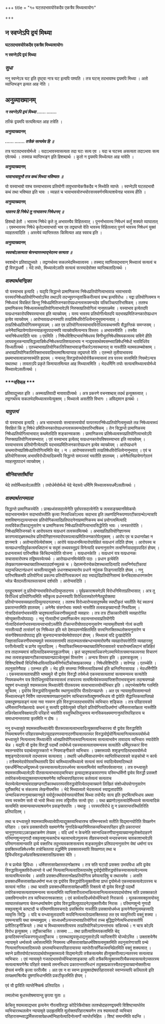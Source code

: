 +++
title = "१० घटतदभावयोरेकदैव एकत्रैव मिथ्यत्वायोगः"

+++


## न स्वप्नेऽपि द्वयं मिथ्या

**घटतदभावयोरेकदैव एकत्रैव मिथ्यत्वायोगः**

**न स्वप्नेऽपि द्वयं मिथ्या**

### ***सुधा***

ननु स्वप्नेऽत्र घट इति दृष्ट्वा नात्र घट इत्यपि पश्यति । तत्र घटस् तदभावश्च द्वयमपि मिथ्या । अतो व्याप्तिभङ्ग इत्यत आह नेति ।

## **अनुव्याख्यानम्**

***न स्वप्नेऽपि द्वयं मिथ्या ...... .......***

तत्किं द्वयमपि सत्यमित्यत आह तत्रेति ।

**अनुव्याख्यानम्**

***...... ....... तत्रैकं सत्यमेव हि ॥***

तत्र घटतदभावयोर्मध्ये । यदाऽभावस्यासत्यता तदा घटः सत्य एव । यदा च घटस्य असत्यता तदाऽभावः सत्य एवेत्यर्थः । तस्मान्न व्याप्तिभङ्ग इति हिशब्दार्थः । कुतो न द्वयमपि मिथ्येत्यत आह भावेति ।

**अनुव्याख्यानम्**

***भावाभावावुभौ तत्र कथं मिथ्या भविष्यतः ॥***

यो यस्याभावो यश्च यस्याभावस्य प्रतियोगी तावुभावप्येकत्रैकदैव न मिथ्येति व्याप्तेः । स्वप्नेऽपि घटतदभावौ कथं तथा भविष्यत इति भावः । व्याहतं च भावाभावयोरुभयोरसत्त्ववर्णनमित्याशयेनाह भावस्य हीति ।

**अनुव्याख्यानम्**

***भावस्य हि निषेधे तु नाभावस्य निषेधनम् ॥***

हिशब्दो हेतौ । भावस्य निषेधे कृते तु अभावस्यैव विहितत्वात् । पुनर्नाभावस्य निषेधनं कर्तुं शक्यते व्याघातात् । एवमभावस्य निषेधे कृतेऽभावाभावो भाव एव तद्व्याप्तो वेति भावस्य विहितत्वात् पुनर्न भावस्य निषेधनं युक्तं व्याहतत्वादिति । अस्त्वेवं व्याप्तिस्ततः किमित्यत आह स्ववच इति ।

**अनुव्याख्यानम्**

***स्ववचोऽसत्यता चेत्स्यात्तस्माद्भेदस्य सत्यता ॥***

स्वशब्देन प्रतिवाद्युच्यते । तद्वागर्थस्य सकलभेदमिथ्यात्वस्य । तस्माद् व्याप्तिसद्भावान् मिथ्यात्वं सत्यत्वं च द्वौ विरुद्धधर्मौ । भेदे तयोः, मिथ्यात्वेऽसति सत्यत्वं सत्स्यादेवोक्त व्याप्तिबलादित्यर्थः ।

### ***वाक्यार्थचन्द्रिका***

यो यस्याभाव इत्यादि । यद्यपि सिद्धान्ते प्रामाणिकस्य निषेधप्रतियोगित्वाभावान्न भावाभावयोः परस्परनिषेधप्रतियोगिभावोऽस्ति तथाऽपि तदभ्युपगन्तृतार्किकरीत्यायं ग्रन्थ इत्यविरोधः । यद्वा प्रतियोगित्वमत्र न निषेध्यत्वं विवक्षितं किन्तु निषेधप्रमितिजनकारोपप्रधानत्वरूपमन्यदेव यत्किञ्चित्पारिभाषिकम् । ततश्च प्रामाणिकस्य निषेध्यत्वरूपप्रतियोगित्वाभावेऽपि निरुक्तप्रतियोगित्वं नानुपपन्नमेव । यस्याभाव इत्येतदपि यत्प्रधानकारोपविषयस्याभाव इति व्याख्येयम् । यस्य भावस्य प्रतियोगीत्येतदपि यदभावप्रमितिजनकारोपप्रधान इत्येव व्याख्येयम् । आरोप्यवत्प्रधानस्यापि तत्प्रतिषेधविरोधित्वेनानुभूयमानत्वात् । तत्प्रतिषेधप्रतियोगित्वमप्युपपन्नम् । अत एव प्रतियोगित्वस्याभावविरोधित्वकथनमपि सैद्धान्तिकं समन्जसम् । अनेनैवाभिप्रायेणाग्रेतनव्याहत्युपपादनमपि व्याख्येयमित्यन्यत्र विस्तरः ॥ अभावस्यैवेति । तस्यैव भावनिषेधत्वादिति भावः ॥ एवमिति । निषेधविशिष्टभावनिषेधस्य विणीभूतनिषेधविषयकत्वस्य सविणे हीति लाघवमूलकन्यायसिद्धत्वान्निषेधनिषेधरूपातिशयलाभाय न नञ्द्वयसार्थक्यसम्भवान्निषेधनिषेधो भावविधिरेव सिध्यतीत्यर्थः । एतच्चाभावप्रतियोगिकातिरिक्ताभावाङ्गीकारेऽनवस्थानात् स नास्तीति मतमवलम्ब्योक्तम् । अभावप्रतियोगिकातिरिक्ताभाववादिमतमाश्रित्याप्याह तद्व्याप्तो वेति । एतन्मते तृतीयाभावस्य प्रथमाभावत्वान्नानवस्थेति हृदयम् । नन्वस्तु विरुद्धयोरर्थयोर्यत्रैकस्यासत्त्वं तत्र परस्य सत्त्वमिति नियमोऽन्यत्र यथातथा । तावताऽपि प्रकृते किमायातमित्यत आह मिथ्यात्वमिति । भेदधर्मिणि तयोः सत्यत्वमिथ्यात्वयोर्मध्ये मिथ्यात्वेऽसतीत्यर्थः ।

### ***परिमल ***

प्रतिवाद्युच्यत इति । अस्मत्प्रतिवादी मायावादीत्यर्थः । अत्र प्रकरणे वचनशब्दस् तदर्थ इत्युक्तत्वात् । तद्वागर्थस्य सकलभेदमिथ्यात्वस्येत्युक्तम् । मिथ्यात्वे असतीति विभागः । अविद्यमान इत्यर्थः ।

### ***यादुपत्यं***

यो यस्याभाव इत्यादि । अत्र भावाभावयोः सत्त्वासत्त्वयोर्वा यत्परस्परनिषेधप्रतियोगित्वमुच्यते तन्न निषेध्यत्वरूपं विवक्षितं किं तु निषेधे प्रमितिजनकारोपप्रधानत्वरूपमन्यदेवपारिभाषिकम् । तेन सिद्धान्ते प्रामाणिकस्य निषेधप्रतियोगित्वाभावात् कथमेतदिति शङ्कानवकाशः । प्रामाणिकस्य प्रतिषेध्यत्वरूपप्रतियोगित्वाभावेऽपि निरुक्तप्रतियोगित्वसम्भवात् । एवं यस्याभाव इत्येतद् यत्प्रधानकारोपविषयस्याभाव इति व्याख्येयम् । यस्याभावस्य प्रतियोगीत्येतदपि यदभावप्रमितिजनकारोपप्रधान इत्येव व्याख्येयम् । आरोपप्रधाने कथमारोप्यप्रतिषेधप्रतियोगित्वमिति चेत् । न । आरोप्यवत्तस्यापि तत्प्रतिषेधविरोधित्वेनानुभवात् । एवं च प्रतियोगिसत्त्वम् अभावविरोधीत्यादिकमपि सिद्धान्ते समञ्जसं भवतीति ज्ञातव्यम् । अनेनैवाभिप्रायेणागे्रतनं व्याहत्युपपादनं व्याख्येयम् ।

### ***श्रीनिवासतीर्थीया***

भेदे तयोर्मिथ्यात्वेऽसतीति । तयोर्धर्मयोर्मध्ये भेदे भेदरूपे धर्मिणि मिथ्यात्वरूपधर्मेऽसतीत्यर्थः ।

### ***वाक्यार्थरत्नमाला***

सिद्धान्ते प्रामाणिकस्येति । प्राक्प्रध्वंससदात्वेनेति पूर्वापरसदात्वेनेति च तत्वसङ्ख्यानविवेकयोः सदाभावनामकेन सदाभावोस्तीति कृत्वा निरवधिकोऽभावः सदाभाव इति लक्षणदिनिरूपणपरटीकाग्रन्थेऽन्यत्रापि शशविषाणाद्यत्यन्ताभाव प्रतियोगिकत्वादिप्रतिपादनेनाप्रामाणिकस्य कथं प्रयोगत्वमित्यादि तत्वविवेकटीकाद्यनुसारेण च प्रामाणिकस्य निषेधप्रतियोगित्वाभावसिद्धेरिति भावः । जनकारोपेति । निषेधप्रमितिजनको य आरोपस्तत्र यत्प्रधानं तत्वरूपमित्यर्थः । अभावप्रतिप्रतियोगिज्ञानस्य कारणत्वाद्भ्रमस्थलेच प्रतियोगिज्ञानस्यारोपरूपत्वात्प्रमितिजनकारोपेत्युक्तम् । आरोप एव च प्रधानापेक्षा न ज्ञानमात्रे । अतोप्यारोपेत्येवोक्तम् । आरोपे यत्प्रधानमित्यारोपापेक्षितं यत्प्रधानं तदिति ज्ञेयम् । आरोपस्य च सत्यप्रधानादिपूर्वकत्वमधिष्टानं च सदृशं तथ्यवस्तुद्वयं विनेत्यादि वचनानुसारेण तत्वनिर्णयादावुपपादितं ज्ञेयम् । प्रधानत्वरूपं पारिभाषिकं किंचिदन्यदेवेति योजना । यत्प्रधानकेति । यत्प्रधानं यत्र यत्प्रधानकः सचासावारोपश्च तद्विषयस्येत्यर्थः । आरोपप्रधानमित्येवेति पाठः । प्रधान इत्येवेति लेखकागतमन्यथाख्यातिस्थपाठदर्शनमूलकं च । देहात्मनोरप्येकदेशस्थत्वादित्यादि तत्वनिर्णयटीकायां यद्यप्यधिष्टानंप्रधानं चास्तीत्याद्युक्तेः प्रधानशब्दस्यारोप प्रधाने नपुंसक लिङ्गत्वादिति ज्ञेयम् । ननु पारिभाषिकमपि प्रतियोगित्वं प्रकल्प्य प्रतियोगित्वकल्पनं तदा स्याद्यदिप्रतियोगिसाम्यं केनचिदसाधारणरूपेण भवेन्न चैतदस्तीत्यतस्तत्साम्यं दर्शयति । आरोप्यवदिति ।

एतद्रूपाश्रयणं तु प्रतियोग्यभावविरोधादिव्युप्तादनाय । पूर्वप्रकाराश्रयणेऽपि विरोधनिमित्ताप्रतिभासात् । अत्र तु विरोधित्वं प्रतियोगित्वमिति स्वीकृत्य प्रधानस्यापि विरोधितास्फोरणेनैतद्रूपोक्तया प्रतियोग्यभावव्यवहारादिव्युत्पादनलाभात् । ततश्च विरोध्यारोप्यसादृश्यमेव स्पष्टीकृतं भवतीति नेदं स्वतन्त्रं प्रकारान्तरमिति ज्ञातव्यम् । अनेनैव संसर्गाभावः स्वमते नास्तीति तत्वसङ्ख्यानादौ निरूपितम् । गोत्रादिसंसर्गाभावस्येति चादृश्यत्वाधिकरणीयमूलादौ व्यवहारः । तत्र तत्र टीकाकारीयोपि व्यवहारोस्ति सोप्युक्तरीत्योपपाद्यः । नतु गोत्वादीनां प्रामाणिकत्वेन तदत्यन्ताभावाप्रतियोगेपि गोत्वादिसंसर्गाभावस्यात्यन्ताभावोऽस्तीति टीकान्तरीयोपपादनानुसारेण न्यायामृतीयाश्वे गोत्वं कदापि नास्तीत्यादौ तत्संसर्ग एव निषिध्यत इति मते देशपदमनपेक्षितमिति सत्त्वनिरुक्तिस्थलोक्त्यनुसारेण च संसर्गविषयतयोपपाद्य इति सूचनादन्यत्राप्येवमेवोपपादनं ज्ञेयम् । मिथ्यात्वं यदि दुःखादेरिति जिज्ञासाधिकरणीयभाष्यमूले स्वरूपसत्तामपि तादात्म्यतत्संबन्धाभ्यामारोपणैव व्यवहारोपपत्तेरिति व्यवहारस्तु पररीत्येत्यादि च प्रागेव व्युत्पादितम् । नैय्यायिकाभिमतान्यथाख्यातिनिरासावसरे यत्रारोप्यमधिष्टानं सन्निहितं तत्र तादात्म्यमात्रं सदित्यादिकमप्यनुकूलनीयम् । कृतं चादृश्यत्वाधिकरणेऽस्माभिरेतत्समानकल्पनया विचारणं तथा तत्वसङ्ख्यानटीकाव्याख्यानप्रपञ्चेत्युक्तं विस्तरेण । अन्यत्र विस्तर इति । इदमत्राकूतम् । विशिष्टविषयौ विधिनिषेधावित्यादिकर्मनिर्णयटीकोक्तप्रकारमाह । निषेधविशिष्टेति । सारेणाह । एतच्चेति । तदनुसारेणैवाह । एतन्मत इति । भेद इति सप्तम्या निमित्तत्वादिकमर्थ इति भ्रान्तिनिरासायाह । भेदधर्मिणीति । एकस्यासत्यतायाहीति भाष्यमूले यौ द्वावेव विरुद्धौ तयेर्मध्ये एकस्यासत्यतायां सत्यामन्यस्य सत्यतेति नियमकथनेन यत्र विरोधिभूतयोरेकस्यासत्वं तत्रापरस्य सत्वमित्येवंरूपव्याप्तिशरीराभावसूचना तदाश्रयणपक्षे यद्दूषणं वन्ध्यासुते श्यामरूपस्य मिथ्यात्वेपि पीतरूपस्य सत्वाभावात्तयोर्व्यभिचार इति । तद्गर्भस्रावेणैव गतमिति सूचितम् । द्वयोरेव विरुद्धयोरित्युक्तयैव स्थाणुत्वादेरिव पीतादेरप्यप्राप्तेः । अत एव न्यायामृतीयसामान्यतो मिथ्यात्वभङ्गे निर्विण व्याप्त्याश्रयणपक्षानुसारेण व्यभिचाररूपैतद्दूषणमभिधाय यौ द्वावेति सैद्धान्तिकव्याप्तिपक्षे उक्तदूषणप्रसङ्गं मत्वा नवा नस्वप्न इति विरुद्धगजतदभावयोरेव व्यभिचारः शङ्कितः । तत्र परिहारावसरे धर्मिसत्तानिरपेक्षत्वादेः कथनं तु सत्यपि द्वावेवेत्युक्ते परिहारे प्रतियोगित्वादिधर्माणां धर्मिसत्तासापेक्षता नास्तीति तन्निरपेक्षत्वविवक्षयाऽपि परिहारो भवतीति वस्तुस्थितिसूचनाय मानसिकवक्ष्यमाणानुपपत्तिपरिहाराय च समाधानान्तरतया कृतमिति न दोषः ।

ननु वन्ध्यासुते श्यामरूपमिथ्यात्वेपि पीतरूपसत्यत्वाभावादित्युक्तव्यभिचारस्य यौ द्वावेव विरुद्धाविति नियमाश्रयणेन परिहारसम्भवेऽप्युदाहरणस्यानादरणीयत्वात्परस्पर विरुद्धयोर्द्वयोर्नित्यत्वानित्यत्वरूपयोर्मध्ये बन्ध्यासुते नित्यत्वस्य मिथ्यात्वेति ध्वंसप्रतियोगित्वरूपानित्यत्वस्य सत्यत्वाभावेन तावादाय व्यभिचारः स्यादेवेति चेन्न । यद्यपि यौ द्वावेव विरुद्धौ पदार्थौ तयोर्मध्ये एकस्यासत्यतायामन्यस्य सत्यतेति धर्मिपुरस्कारं विना स्वतन्त्रयोरेव पदार्थत्वपुरस्कारो न नियमाङ्गीकारे व्यभिचारः । उक्तरूपयोः शशृङ्गादितदभावयोर्मध्ये शशृङ्गादेरसत्यत्वे तदभावस्य सत्यत्वात् । तथापि धर्मधर्मिसाधारण्येन व्याप्तिविचारावसरे सङ्कोचो न कार्यः । तत्रैक्यभेदयोरेवावस्थितावपि प्रियं चामिथ्यात्वमिथ्यात्वे सत्यत्वं सत्यं स्यादित्येवमादिस्थले एकधर्मिनिष्टधर्मद्वयमध्ये एकस्यासत्यत्वेऽपरधर्मस्य सत्यत्वमित्येवं व्याप्तिपर्यवसानात् । तत्र वन्ध्यासुते श्यामरूपमिथ्यात्वेऽपि पीतसत्यत्वाभावाद्य्वभिचार इत्याद्याशङ्कावारणाय यस्मिन्धर्मिणौ द्वावेव विरुद्धौ प्रसक्तौ तयोरेकस्येत्याद्युक्तव्याप्त्याश्रयणेनैव व्यभिचारपरिहारस्य कर्तव्यत्वं सत्यताच भेदस्येत्येतन्मायावादखण्डनटीकास्थपरस्परविरुद्धयोरित्येतद्य्वाख्याने लिखितं संशोध्योपयोगानुसारेण पूर्वोक्तमिदं च संकलय्य लेखनीयमस्ति । भेदे मिथ्यात्वतो भेदसत्यत्वं स्याद्वलादपीति जन्माधिकरणानुव्याख्यानमूले ययोर्दूरस्थयोर्वनस्पत्योरैक्यं मिथ्या तयोर्भेदः सत्य इति दृष्टमित्यभिधाय अथवा यस्य स्वरूपेण सतो यो भावो मिथ्या तस्य तद्विपरीतः सत्यो दृष्टः । यथा ब्रह्मणोऽनृतत्वादेर्मिथ्यात्वे सत्यत्वादिकं सत्यमिति सामान्यव्याप्त्याश्रयणेन प्रसङ्गोपपत्तिः । यथाहुः । परस्परविरोधे तु न प्रकारान्तरस्थितिरिति प्रतिपादितम् ।

तथा च वन्ध्यासुते श्यामरूपमिथ्यात्वेपीत्याद्युक्तव्यभिचारश्च यस्मिन्स्वरूपे सतीति विद्यमानयोरिति विवक्षणेन परिहारः । एकत्र प्रसक्तयोरति वक्षमाणेनैव गुणादिकेच्छानिमित्तकव्यभिचारपरिहार इति प्रकारान्तरं चानुगुणतयाऽऽकाङ्क्षाक्रमेण लेख्यम् । यदि धर्मा न केचनेति स्वप्नाधिकरणीयानुव्याख्यानमूलोक्तोदाहरणे परिमाणशून्यगुणादौ वक्तृत्वशून्यकाष्टेच महत्वाभावेऽणुत्वस्य तीव्रवचनाभावे मन्दवचनस्य चावकाशाभावेऽपि परिमाणसामान्यवति द्रव्ये वक्तरिच तदुभयावकाशसत्वस्य शङ्कामुखेन प्रतिपादनानुसारेण येषां धर्माणां यत्र प्रसक्तिस्तन्निषेधस्यैव तत्रोचिततया तद्धर्मिणि प्रसक्तत्वस्यापि विवक्षणात् तथा च द्विविधविरुद्धधर्मप्रसक्तिप्रसक्तासतिप्रसक्ता चेति ।

ते च प्रत्येकं द्विविधाः । धर्मिसत्तासापेक्षास्तदनपेक्षाश्च । तत्र सति घटादौ प्रसक्ता उभयविधा अपि द्वावेव विरुद्धावित्युक्तविरोधवन्तो ये धर्मा नित्यत्वानित्यत्वादिरूपास्तेषु द्वयोर्द्वयोर्विरुद्धयोरेकस्यासत्यत्वेऽन्यस्य सत्यत्वमित्यस्त्येव । असति प्रसक्तधर्मिसत्तानपेक्षप्रतियोगित्व प्रमेयत्वादिषु च तथात्वमेव । असति प्रसक्तधर्मिसत्तासापेक्षधर्माणां मध्य एव द्वयोरेव विरुद्धयोरित्युक्तरीत्या प्राप्तं द्वयोर्मध्ये एकस्यासत्यत्वेऽपरस्य च सत्यत्वं नास्ति । तथा चासति प्रसक्तधर्मिसत्तासापेक्षधर्मीति रिक्तत्वे यौ द्वावेव विरुद्धौ पदार्थौ तयोरेकस्यासत्यतायामन्यस्य सत्यत्वमिति व्याप्तिशरीरलाभान्नित्यत्वानित्यत्वरूपपदार्थयोश्च सति प्रसक्तकाले उक्तविणाभावेन तत्र व्यभिचारानवकाशात् । एवं कार्यत्वादिधर्मयोर्व्यभिचारो निराकार्यः । मूलकत्ववक्तृत्वयोस्तु व्याघातसंरक्षणाय चेतनधर्म्याश्रयेण द्वावेव विरुद्धावित्युपपादनेऽप्युक्तरीत्यैव निरासः । परिमाणशून्ये गुणादौ वक्तृत्वशून्ये काष्टादौ च परिमाणवितावचनादेः प्रसक्तिरेव नास्तीति प्रसक्तयोधर्मध्य इत्यनेनैवाणुत्वमहत्त्वादि व्यावृत्तिः सिद्धिः । यदि च वन्ध्यासुतादावपि रूपविनित्यत्वादेरप्रसक्तिस्तदा तत एव व्यावृत्तिरपि वक्तुं शक्या । एवमन्यत्रापि यथा सम्भवमूह्यम् । साध्यधर्मोऽत्यन्ताभावप्रतियोगित्वं तच्च बुद्धिद्वारेणेत्यभिधायासतोपि प्रतीतिरङ्गीक्रियते । तथा च मिथ्यात्वमस्तीत्यस्य तत्प्रतियोगिकोऽत्यन्ताभावः सन्नित्यर्थः। न चात्र कोऽपि विरोध इत्युक्तम् । तट्टीकाचास्ति । तत्समा .... तथा प्रतीत्याविरूपकत्वमिति चेद् इत्यादिस्वप्नाधिकरणसुधातट्टीकाच । एतस्थलद्वयसुधाद्यनुसारोऽपि व्याप्तिशरीरे योज्योऽस्ति । उक्ताशयेनैव न्यायामृते धर्म्यसत्वे धर्मासत्वमिति नियमस्य धर्मिसत्तासापेक्षधर्मविषयत्वमुक्तमिति तदनुसारेणात्रापि ग्रन्थे नित्यत्वानित्यत्वादिरूपयोः प्राप्तव्यभिचारपरिहारायास्या व्याप्तेरौत्सर्गिकत्वमभिप्रेतमिति वक्तुं शक्यत्वात् । स्वप्ने प्रतीतयोर्घटरूपपदार्थयोस्तूक्तरूपत्वे विद्यमानेऽपि तत्रैकसत्यमेव हीत्युक्तरीत्याऽन्यतरस्य सत्यत्वान्न व्यभिचारः । एवं न्यायामृते गजतदभावयोर्व्यभिचारशङ्काया अपि तत्रैकमित्युक्तस्वरीत्यैकस्यासत्यत्वेऽप्यपरस्य सत्यत्वाश्रयणेनैव परिहारे वक्तव्ये तमनभिधाय प्रकारान्तराभिधानं तदुक्तप्रकारस्यैतदनुव्याख्यानोक्तरीत्या ज्ञेयत्वं मनसि कृत्वा पररीत्यैव । अत एव न वा स्वप्न इत्युक्तदोषपरिहारावसरे स्वाप्नस्यापि कल्पितत्वे इति तत्पक्षमाश्रित्यैव दूषणाभिधानमिति प्रकटीकृतमिति ज्ञेयम् ।

एवं यौ द्वाविति व्याप्तेर्निष्कर्षः प्रतिपादितः ।

तमालोच्य बुधास्तोषमायान्तु कृपया युताः ॥

केचित्तु श्यामत्वाद्यभाव इत्यनेन गौरत्वविरुद्धा कोटिरेकैवोक्ता ततश्चोदाहरणद्वयमपि विशिष्टव्याप्तेरेव व्यभिचारस्थलत्वेन न्यायामृते उदाहृतमिति मूलोक्तपरिहाराश्रयणेन तत्र श्यामत्वादौ व्यभिचार परिहारासम्भवाद्धर्मिसत्तासापेक्षधर्मान्विहायेत्यादिनोत्सर्गो व्याप्तेरभिहितः । शिष्टं समानमिति वदन्ति ।

